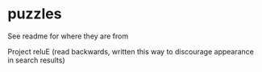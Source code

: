 puzzles
=======

See readme for where they are from



Project reluE (read backwards, written this way to discourage appearance in search results)
